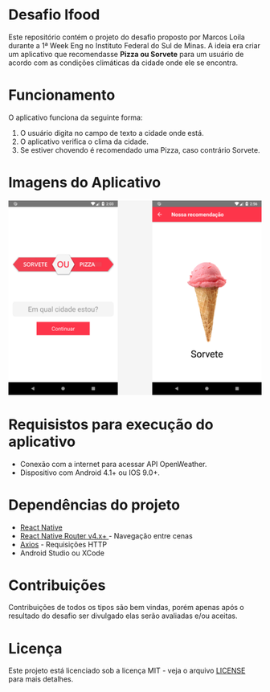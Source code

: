 # Desafio Ifood

Este repositório contém o projeto do desafio proposto por Marcos Loila durante a 1ª Week Eng no Instituto Federal do Sul de Minas. A ideia era criar um aplicativo que recomendasse **Pizza ou Sorvete** para um usuário de acordo com as condições climáticas da cidade onde ele se encontra. 

# Funcionamento

O aplicativo funciona da seguinte forma:
1. O usuário digita no campo de texto a cidade onde está.
2. O aplicativo verifica o clima da cidade.
3. Se estiver chovendo é recomendado uma Pizza, caso contrário Sorvete.

# Imagens do Aplicativo

<p align = "center">
  <img src="https://github.com/rodrigoAMF/DesafioIfood/blob/master/img-destaque.png" alt="Imagens do Aplicativo" width="600"/>
</p>  

# Requisistos para execução do aplicativo

* Conexão com a internet para acessar API OpenWeather.
* Dispositivo com Android 4.1+ ou IOS 9.0+.

# Dependências do projeto

* [React Native](https://facebook.github.io/react-native/) 
* [React Native Router v4.x+ ](https://github.com/aksonov/react-native-router-flux) - Navegação entre cenas
* [Axios](https://github.com/axios/axios) - Requisições HTTP
* Android Studio ou XCode

# Contribuições

Contribuições de todos os tipos são bem vindas, porém apenas após o resultado do desafio ser divulgado elas serão avaliadas e/ou aceitas.

# Licença

Este projeto está licenciado sob a licença MIT - veja o arquivo [LICENSE](LICENSE) para mais detalhes.
